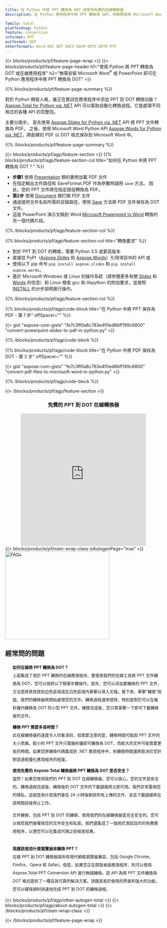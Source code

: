 ```yaml
---
title: 在 Python 中將 PPT 轉換為 DOT 或使用免費的在線轉換器
description: 在 Python 應用程序中將 PPT 轉換為 DOT，而無需使用 Microsoft Word 或 PowerPoint 或在線。在集成代碼之前快速測試免費的 PPT 到 DOT 在線轉換器。 

family: total
platformtag: Python
feature: conversion
informat: PPT
outformat: DOT
otherformats: Word DOC DOT DOCX DOCM DOTX DOTM RTF
---
```

{{< blocks/products/pf/feature-page-wrap >}}
{{< blocks/products/pf/feature-page-header h1="使用 Python 將 PPT 轉換為 DOT 或在線應用程序" h2="無需安裝 Microsoft Word<sup>&reg;</sup> 或 PowerPoint 即可在 Python 應用程序中將 PPT 轉換為 DOT" >}}

{{% blocks/products/pf/feature-page-summary %}}

對於 Python 開發人員，誰正在嘗試在應用程序中添加 PPT 到 DOT 轉換功能？ [Aspose.Total for Python via .NET](https://products.aspose.com/total/python-net/) API 可以幫助自動化轉換過程。它是處理不同格式的各種 API 的完整包。  

主要分兩步。 首先使用 [Aspose.Slides for Python via .NET](https://products.aspose.com/slides/python-net/) API 將 PPT 文件轉換為 PDF。 之後，使用 Microsoft Word Python API [Aspose.Words for Python via .NET](https://products.aspose.com/words/python-net/)，將創建的 PDF 以 DOT 格式保存到 Microsoft Word 中。 

{{% /blocks/products/pf/feature-page-summary %}}

{{< blocks/products/pf/agp/feature-section >}}
{{% blocks/products/pf/agp/feature-section-col title="如何在 Python 中將 PPT 轉換為 DOT？" %}}
-  **步驟1** 使用 [Presentation](https://reference.aspose.com/slides/python-net/aspose.slides/presentation/) 類的實例加載 PDF 文件
-  在指定輸出文件路徑和 SaveFormat.PDF 作為參數時調用 `save` 方法。 因此，您的 PPT 文件將在指定路徑轉換為 PDF。
- **第2步** 使用 [Document](https://reference.aspose.com/words/python-net/aspose.words/document/) 類打開 PDF 文件
- 通過提供文件名和所需的目錄路徑，使用 [Save](https://reference.aspose.com/words/python-net/aspose.words/document/save/) 方法將 PDF 文件保存為 DOT 文件。
- 這是 PowerPoint 演示文稿到 Word [Microsoft Powerpoint to Word](https://products.aspose.com/total/python-net/conversion/) 轉換的另一個代碼片段。

{{% /blocks/products/pf/agp/feature-section-col %}}

{{% blocks/products/pf/agp/feature-section-col title="轉換要求" %}}

- 對於 PPT 到 DOT 的轉換，需要 Python 3.5 或更高版本
- 直接從 PyPI（[Aspose.Slides](https://pypi.org/project/Aspose.Slides/) 和 [Aspose.Words](https://pypi.org/project/aspose-words/)）引用項目中的 API 或
- 使用以下 pip 命令 ```pip install aspose.slides``` 和 ```pip install aspose.words```。 
- 基於 Microsoft Windows 或 Linux 的操作系統（請參閱更多有關 [Slides](https://docs.aspose.com/slides/python-net/system-requirements/) 和 [Words](https://docs.aspose.com/words/python-net/system-requirements/) 的信息）和 Linux 檢查 gcc 和 libpython 的附加要求，並按照 [INSTALL](https://docs.aspose.com/words/python-net/installation/) 的分步說明進行操作。
 

{{% /blocks/products/pf/agp/feature-section-col %}}

{{% blocks/products/pf/agp/code-block title="在 Python 中將 PPT 保存為 PDF - 第 1 步" offSpacer="" %}}

{{< gist "aspose-com-gists" "fe7c3ff0a8c783e4f0ed6bff199c6800" "convert-powerpoint-slides-to-pdf-in-python.py" >}}

{{% /blocks/products/pf/agp/code-block %}}

{{% blocks/products/pf/agp/code-block title="在 Python 中將 PDF 保存為 DOT - 第 2 步" offSpacer="" %}}

{{< gist "aspose-com-gists" "fe7c3ff0a8c783e4f0ed6bff199c6800" "convert-pdf-files-to-microsoft-word-in-python.py" >}}

{{% /blocks/products/pf/agp/code-block %}}

{{< /blocks/products/pf/agp/feature-section >}}

<div class="container-fluid agp-content bg-white aboutfile box-1 vh100 section nopbtm">
<div class=container>
<div class=row>
<div class="demobox tc col-md-12 padding-0" align="center">

<h3>免費的 PPT 到 DOT 在線轉換器</h3>

<iframe title="ppt 到 dot 轉換在線工具" style="border: none; height: 426px;" scrolling="no" src="https://total-conversion-app-65z5r2lp.qa.k8s.dynabic.com/?to=dot&from=ppt" id="child-iframe" width="80%"></iframe>

</div></div>
</div></div>
{{< blocks/products/pf/main-wrap-class isAutogenPage="true" >}}
<style>.howtolist li{margin-right: 0!important;line-height: 26px;position: relative;margin-bottom: 10px;font-size: 13px;list-style-type: none;}</style>
<div class="col-md-12 tl bg-gray-dark howtolist section">
  <a class="anchor" name="faqpage"></a>
  <div class="container tl dflex" itemscope="" itemtype="https://schema.org/FAQPage">
      <div class="col-md-4 howtosectiongfx">
          <img class="social-panel-hide-on-mobile" src="https://www.groupdocs.cloud/templates/brand/images/groupdocs/conversion/groupdocs_conversion-brand.png" alt="FAQs" width="335" height="283">
      </div>
      <div class="howtosection col-md-8">
          <div>
              <h2>經常問的問題</h2>
              <ul>
                  <li itemscope="" itemprop="mainEntity" itemtype="https://schema.org/Question">
                      <div>
                          <span itemprop="name"><b>如何在線將 PPT 轉換為 DOT？</b></span>
                      </div>
                      <div itemscope="" itemprop="acceptedAnswer" itemtype="https://schema.org/Answer">
                          <span itemprop="text">上面集成了用於 PPT 轉換的在線應用程序。要使用我們的在線工具將 PPT 文件轉換為 DOT，您可以按照以下簡單步驟操作。首先，您可以添加要轉換的 PPT 文件，方法是將其拖放到白色區域或在白色區域內單擊以導入文檔。接下來，單擊“轉換”按鈕，我們的轉換器將開始處理您的文件。轉換過程通常很快，特別是對於可以在幾秒鐘內轉換為 DOT 的小型 PPT 文件。轉換完成後，您只需單擊一下即可下載轉換後的文件。</span>
                      </div>
                  </li>
                  <li itemscope="" itemprop="mainEntity" itemtype="https://schema.org/Question">
                      <div>
                          <span itemprop="name"><b>轉換 PPT 需要多長時間？</b></span>
                      </div>
                      <div itemscope="" itemprop="acceptedAnswer" itemtype="https://schema.org/Answer">
                          <span itemprop="text">此在線轉換器的速度令人印象深刻，但需要注意的是，轉換時間可能因 PPT 文件的大小而異。較小的 PPT 文件只需幾秒鐘即可轉換為 DOT，而較大的文件可能需要更長的時間。如果您將轉換代碼集成到 .NET 應用程序中，則轉換時間還將取決於您針對該過程優化應用程序的程度。</span>
                      </div>
                  </li>
                  <li itemscope="" itemprop="mainEntity" itemtype="https://schema.org/Question">
                      <div>
                          <span itemprop="name"><b>使用免費的 Aspose.Total 轉換器將 PPT 轉換為 DOT 是否安全？</b></span>
                      </div>
                      <div itemscope="" itemprop="acceptedAnswer" itemtype="https://schema.org/Answer">
                          <span itemprop="text">當然！如果您使用我們的 PPT 到 DOT 在線轉換器，您可以放心，您的文件是安全的。轉換過程完成後，轉換後的 DOT 文件的下載鏈接將立即可用。我們非常重視您的隱私，這就是為什麼我們會在 24 小時後刪除所有上傳的文件，並且下載鏈接將在該時間段後停止工作。<br />

文件轉換，包括 PPT 到 DOT 的轉換，使用我們的在線轉換器是完全安全的。您可以相信我們會確保您的文件安全和私密。我們還集成了一個用於測試目的的免費應用程序，以便您可以在集成代碼之前檢查結果。</span>
                      </div>
                  </li>                 
                  <li itemscope="" itemprop="mainEntity" itemtype="https://schema.org/Question">
                      <div>
                          <span itemprop="name"><b>我應該使用什麼瀏覽器來轉換 PPT？</b></span>
                      </div>
                      <div itemscope="" itemprop="acceptedAnswer" itemtype="https://schema.org/Answer">
                          <span itemprop="text">在線 PPT 到 DOT 轉換器與所有現代網絡瀏覽器兼容，包括 Google Chrome、Firefox、Opera 和 Safari。但是，如果您正在開發桌面應用程序，則可以使用 Aspose.Total PPT Conversion API 進行無縫轉換。該 API 為將 PPT 文件轉換為 DOT 格式提供了一種高效可靠的解決方案。憑藉其易於使用的界面和強大的功能，您可以確保順利快速地完成 PPT 到 DOT 的轉換過程。</span>
                      </div>
                  </li>
              </ul>
          </div>
      </div>
  </div>
{{< blocks/products/pf/agp/other-autogen-total >}}
{{< blocks/products/pf/agp/about-autogen-total >}}
{{< /blocks/products/pf/main-wrap-class >}}

{{< /blocks/products/pf/feature-page-wrap >}}
